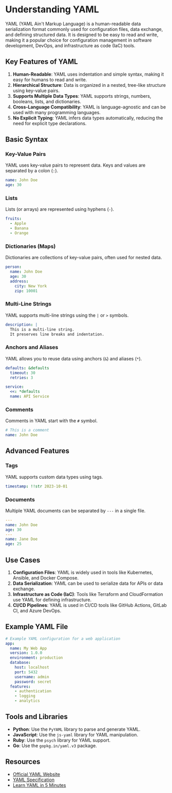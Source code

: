 # Understanding YAML

YAML (YAML Ain't Markup Language) is a human-readable data serialization format commonly used for configuration files, data exchange, and defining structured data. It is designed to be easy to read and write, making it a popular choice for configuration management in software development, DevOps, and infrastructure as code (IaC) tools.

## Key Features of YAML

1. **Human-Readable**: YAML uses indentation and simple syntax, making it easy for humans to read and write.
2. **Hierarchical Structure**: Data is organized in a nested, tree-like structure using key-value pairs.
3. **Supports Multiple Data Types**: YAML supports strings, numbers, booleans, lists, and dictionaries.
4. **Cross-Language Compatibility**: YAML is language-agnostic and can be used with many programming languages.
5. **No Explicit Typing**: YAML infers data types automatically, reducing the need for explicit type declarations.

## Basic Syntax

### Key-Value Pairs
YAML uses key-value pairs to represent data. Keys and values are separated by a colon (`:`).

```yaml
name: John Doe
age: 30
```

### Lists
Lists (or arrays) are represented using hyphens (`-`).

```yaml
fruits:
  - Apple
  - Banana
  - Orange
```

### Dictionaries (Maps)
Dictionaries are collections of key-value pairs, often used for nested data.

```yaml
person:
  name: John Doe
  age: 30
  address:
    city: New York
    zip: 10001
```

### Multi-Line Strings
YAML supports multi-line strings using the `|` or `>` symbols.

```yaml
description: |
  This is a multi-line string.
  It preserves line breaks and indentation.
```

### Anchors and Aliases
YAML allows you to reuse data using anchors (`&`) and aliases (`*`).

```yaml
defaults: &defaults
  timeout: 30
  retries: 3

service:
  <<: *defaults
  name: API Service
```

### Comments
Comments in YAML start with the `#` symbol.

```yaml
# This is a comment
name: John Doe
```

## Advanced Features

### Tags
YAML supports custom data types using tags.

```yaml
timestamp: !!str 2023-10-01
```

### Documents
Multiple YAML documents can be separated by `---` in a single file.

```yaml
---
name: John Doe
age: 30
---
name: Jane Doe
age: 25
```

## Use Cases

1. **Configuration Files**: YAML is widely used in tools like Kubernetes, Ansible, and Docker Compose.
2. **Data Serialization**: YAML can be used to serialize data for APIs or data exchange.
3. **Infrastructure as Code (IaC)**: Tools like Terraform and CloudFormation use YAML for defining infrastructure.
4. **CI/CD Pipelines**: YAML is used in CI/CD tools like GitHub Actions, GitLab CI, and Azure DevOps.

## Example YAML File

```yaml
# Example YAML configuration for a web application
app:
  name: My Web App
  version: 1.0.0
  environment: production
  database:
    host: localhost
    port: 5432
    username: admin
    password: secret
  features:
    - authentication
    - logging
    - analytics
```

## Tools and Libraries

- **Python**: Use the `PyYAML` library to parse and generate YAML.
- **JavaScript**: Use the `js-yaml` library for YAML manipulation.
- **Ruby**: Use the `psych` library for YAML support.
- **Go**: Use the `gopkg.in/yaml.v3` package.

## Resources

- [Official YAML Website](https://yaml.org/)
- [YAML Specification](https://yaml.org/spec/)
- [Learn YAML in 5 Minutes](https://www.codeproject.com/Articles/1214409/Learn-YAML-in-five-minutes)
